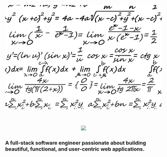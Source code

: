 
  <img src="https://github.com/Akshay-Sugathn/Akshay-Sugathn/blob/main/maths1.jpg">


<h1 align="center">
    <img src="https://readme-typing-svg.herokuapp.com/?font=Inter&size=48&center=true&vCenter=true&width=500&height=70&color=4493F8&duration=4000&lines=Hi+There!+👋;+I'm+Akshay-Sugathn
!;" />
</h1>

### A full-stack software engineer passionate about building beautiful, functional, and user-centric web applications.
